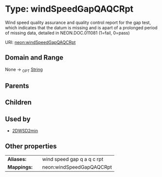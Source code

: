 
# Type: windSpeedGapQAQCRpt


Wind speed quality assurance and quality control report for the gap test, which indicates that the datum is missing and is apart of a prolonged period of missing data, detailed in NEON.DOC.011081 (1=fail, 0=pass)

URI: [neon:windSpeedGapQAQCRpt](https://data.neonscience.org/windSpeedGapQAQCRpt)


## Domain and Range

None ->  <sub>OPT</sub> [String](types/String.md)

## Parents


## Children


## Used by

 * [2DWSD2min](2DWSD2min.md)

## Other properties

|  |  |  |
| --- | --- | --- |
| **Aliases:** | | wind speed gap q a q c rpt |
| **Mappings:** | | neon:windSpeedGapQAQCRpt |

